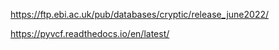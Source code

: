 https://ftp.ebi.ac.uk/pub/databases/cryptic/release_june2022/

https://pyvcf.readthedocs.io/en/latest/